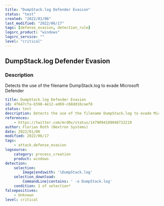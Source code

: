 ```yaml
---
title: "DumpStack.log Defender Evasion"
status: "test"
created: "2022/01/06"
last_modified: "2022/06/17"
tags: [defense_evasion, detection_rule]
logsrc_product: "windows"
logsrc_service: ""
level: "critical"
---
```


## DumpStack.log Defender Evasion

### Description

Detects the use of the filename DumpStack.log to evade Microsoft Defender

```yml
title: DumpStack.log Defender Evasion
id: 4f647cfa-b598-4e12-ad69-c68dd16caef8
status: test
description: Detects the use of the filename DumpStack.log to evade Microsoft Defender
references:
    - https://twitter.com/mrd0x/status/1479094189048713219
author: Florian Roth (Nextron Systems)
date: 2022/01/06
modified: 2022/06/17
tags:
    - attack.defense_evasion
logsource:
    category: process_creation
    product: windows
detection:
    selection:
        Image|endswith: '\DumpStack.log'
    selection_download:
        CommandLine|contains: ' -o DumpStack.log'
    condition: 1 of selection*
falsepositives:
    - Unknown
level: critical

```
